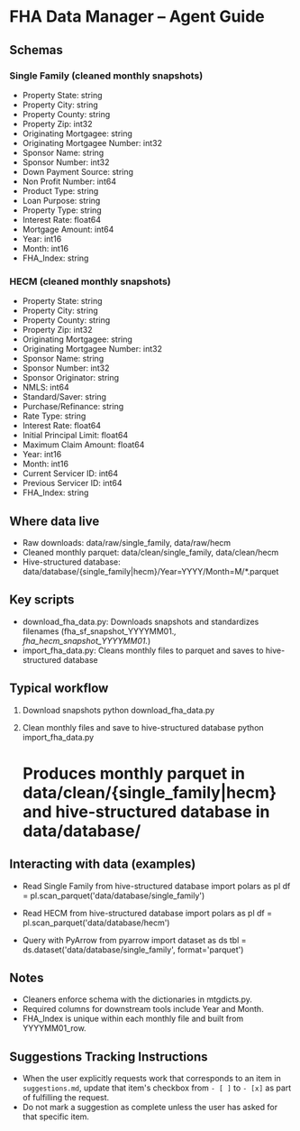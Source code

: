 # FHA Data Manager – Agent Guide

## Schemas

### Single Family (cleaned monthly snapshots)
- Property State: string
- Property City: string
- Property County: string
- Property Zip: int32
- Originating Mortgagee: string
- Originating Mortgagee Number: int32
- Sponsor Name: string
- Sponsor Number: int32
- Down Payment Source: string
- Non Profit Number: int64
- Product Type: string
- Loan Purpose: string
- Property Type: string
- Interest Rate: float64
- Mortgage Amount: int64
- Year: int16
- Month: int16
- FHA_Index: string

### HECM (cleaned monthly snapshots)
- Property State: string
- Property City: string
- Property County: string
- Property Zip: int32
- Originating Mortgagee: string
- Originating Mortgagee Number: int32
- Sponsor Name: string
- Sponsor Number: int32
- Sponsor Originator: string
- NMLS: int64
- Standard/Saver: string
- Purchase/Refinance: string
- Rate Type: string
- Interest Rate: float64
- Initial Principal Limit: float64
- Maximum Claim Amount: float64
- Year: int16
- Month: int16
- Current Servicer ID: int64
- Previous Servicer ID: int64
- FHA_Index: string

## Where data live
- Raw downloads: data/raw/single_family, data/raw/hecm
- Cleaned monthly parquet: data/clean/single_family, data/clean/hecm
- Hive-structured database: data/database/{single_family|hecm}/Year=YYYY/Month=M/*.parquet

## Key scripts
- download_fha_data.py: Downloads snapshots and standardizes filenames (fha_sf_snapshot_YYYYMM01.*, fha_hecm_snapshot_YYYYMM01.*)
- import_fha_data.py: Cleans monthly files to parquet and saves to hive-structured database

## Typical workflow
1) Download snapshots
   python download_fha_data.py

2) Clean monthly files and save to hive-structured database
   python import_fha_data.py
   # Produces monthly parquet in data/clean/{single_family|hecm} and hive-structured database in data/database/

## Interacting with data (examples)
- Read Single Family from hive-structured database
   import polars as pl
   df = pl.scan_parquet('data/database/single_family')

- Read HECM from hive-structured database
   import polars as pl
   df = pl.scan_parquet('data/database/hecm')

- Query with PyArrow
   from pyarrow import dataset as ds
   tbl = ds.dataset('data/database/single_family', format='parquet')

## Notes
- Cleaners enforce schema with the dictionaries in mtgdicts.py.
- Required columns for downstream tools include Year and Month.
- FHA_Index is unique within each monthly file and built from YYYYMM01_row.


## Suggestions Tracking Instructions
- When the user explicitly requests work that corresponds to an item in `suggestions.md`, update that item's checkbox from `- [ ]` to `- [x]` as part of fulfilling the request.
- Do not mark a suggestion as complete unless the user has asked for that specific item.
